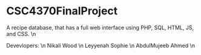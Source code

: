 # CSC4370FinalProject

A recipe database, that has a full web interface using PHP, SQL, HTML, JS, and CSS.  \n

Devevlopers: \n
Nikali Wood  \n
Leyyenah Sophie  \n
AbdulMujeeb Ahmed  \n

